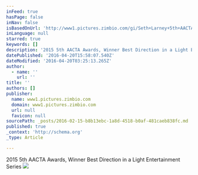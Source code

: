 ```yaml
---
inFeed: true
hasPage: false
inNav: false
isBasedOnUrl: 'http://www1.pictures.zimbio.com/gi/Seth+Larney+5th+AACTA+Awards+Presented+Presto+BBvDy-Gq8Snl.jpg'
inLanguage: null
starred: true
keywords: []
description: '2015 5th AACTA Awards, Winner Best Direction in a Light Entertainment Series'
datePublished: '2016-04-20T15:58:07.540Z'
dateModified: '2016-04-20T03:25:13.265Z'
author:
  - name: ''
    url: ''
title: ''
authors: []
publisher:
  name: www1.pictures.zimbio.com
  domain: www1.pictures.zimbio.com
  url: null
  favicon: null
sourcePath: _posts/2016-02-15-b8b13ebc-1a8d-4518-b0af-481caeb838fc.md
published: true
_context: 'http://schema.org'
_type: Article

---
```

2015 5th AACTA Awards, Winner Best Direction in a Light Entertainment Series
![](http://www1.pictures.zimbio.com/gi/Seth+Larney+5th+AACTA+Awards+Presented+Presto+BBvDy-Gq8Snl.jpg)